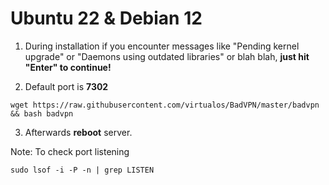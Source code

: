 # Ubuntu 22 & Debian 12
1. During installation if you encounter messages like "Pending kernel upgrade" or "Daemons using outdated libraries" or blah blah, **just hit "Enter" to continue!**

2. Default port is **7302**
```shell
wget https://raw.githubusercontent.com/virtualos/BadVPN/master/badvpn && bash badvpn
```
3. Afterwards **reboot** server.

Note: To check port listening
```shell
sudo lsof -i -P -n | grep LISTEN
```
